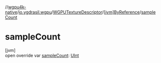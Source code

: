 //[wgpu4k-native](../../../../index.md)/[io.ygdrasil.wgpu](../../index.md)/[WGPUTextureDescriptor](../index.md)/[[jvm]ByReference](index.md)/[sampleCount](sample-count.md)

# sampleCount

[jvm]\
open override var [sampleCount](sample-count.md): [UInt](https://kotlinlang.org/api/core/kotlin-stdlib/kotlin/-u-int/index.html)